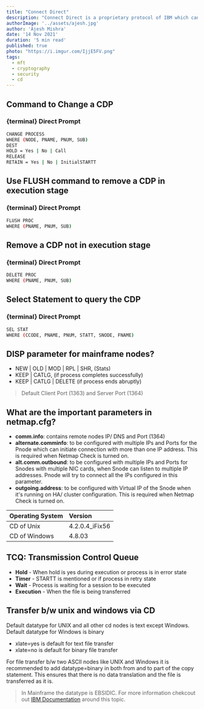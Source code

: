 ```yaml
---
title: "Connect Direct"
description: "Connect Direct is a proprietary protocol of IBM which can configured transfer files to Sterling Integrator and remote Connect:Direct nodes as it comes with both a client and server built into it."
authorImage: '../assets/ajesh.jpg'
author: 'Ajesh Mishra'
date: '14 Nov 2021'
duration: '5 min read'
published: true
photo: "https://i.imgur.com/IjjE5FV.png"
tags:
  - mft
  - cryptography
  - security
  - cd
---
```


<div id="article-header"></div>


## Command to Change a CDP

### {terminal} Direct Prompt

```bash
CHANGE PROCESS 
WHERE (NODE, PNAME, PNUM, SUB)
DEST
HOLD = Yes | No | Call
RELEASE
RETAIN = Yes | No | InitialSTARTT
```

## Use FLUSH command to remove a CDP in execution stage

### {terminal} Direct Prompt

```bash
FLUSH PROC
WHERE (PNAME, PNUM, SUB)
```

## Remove a CDP not in execution stage

### {terminal} Direct Prompt

```bash
DELETE PROC
WHERE (PNAME, PNUM, SUB)
```

## Select Statement to query the CDP

### {terminal} Direct Prompt

```bash
SEL STAT
WHERE (CCODE, PNAME, PNUM, STATT, SNODE, FNAME)
```


## DISP parameter for mainframe nodes?

- NEW | OLD | MOD | RPL | SHR, (Stats)
- KEEP | CATLG, (if process completes successfully)
- KEEP | CATLG | DELETE (if process ends abruptly)

> Default Client Port (1363) and Server Port (1364)


## What are the important parameters in netmap.cfg?

- **comm.info**: contains remote nodes IP/ DNS and Port (1364)
- **alternate.comminfo**: to be configured with multiple IPs and Ports for the Pnode which can initiate connection with more than one IP address. This is required when Netmap Check is turned on.
- **alt.comm.outbound**: to be configured with multiple IPs and Ports for Snodes with multiple NIC cards, when Snode can listen to multiple IP addresses. Pnode will try to connect all the IPs configured in this parameter.
- **outgoing.address**: to be configured with Virtual IP of the Snode when it's running on HA/ cluster configuration. This is required when Netmap Check is turned on.

| Operating System | Version |
| :---     |             :---- |
| CD of Unix | 4.2.0.4_iFix56 |
| CD of Windows | 4.8.03 |


## TCQ: Transmission Control Queue

- **Hold** - When hold is yes during execution or process is in error state 
- **Timer** - STARTT is mentioned or if process in retry state
- **Wait** - Process is waiting for a session to be executed
- **Execution** - When the file is being transferred


## Transfer b/w unix and windows via CD

Default datatype for UNIX and all other cd nodes is text except Windows. Default datatype for Windows is binary

- xlate=yes is default for text file transfer
- xlate=no is default for binary file transfer

For file transfer b/w two ASCII nodes like UNIX and Windows it is recommended to add datatype=binary in both from and to part of the copy statement. This ensures that there is no data translation and the file is transferred as it is.

> In Mainframe the datatype is EBSIDIC. For more information chekcout out [IBM Documentation](https://www.ibm.com/support/pages/how-specify-sysopts-copy-between-ascii-platforms) around this topic.

<div id="article-footer"></div>